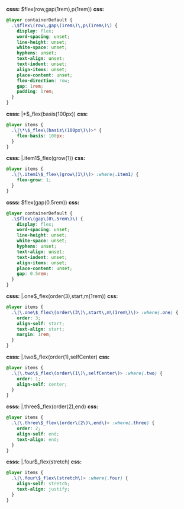 **csss:** $flex(row,gap(1rem),p(1rem))
**css:**
```css
@layer containerDefault {
  .\$flex\(row\,gap\(1rem\)\,p\(1rem\)\) {
    display: flex;
    word-spacing: unset;
    line-height: unset;
    white-space: unset;
    hyphens: unset;
    text-align: unset;
    text-indent: unset;
    align-items: unset;
    place-content: unset;
    flex-direction: row;
    gap: 1rem;
    padding: 1rem;
  }
}
```

**csss:** |*$_flex(basis(100px))
**css:**
```css
@layer items {
  .\|\*\$_flex\(basis\(100px\)\)>* {
    flex-basis: 100px;
  }
}
```

**csss:** |.item1$_flex(grow(1))
**css:**
```css
@layer items {
  .\|\.item1\$_flex\(grow\(1\)\)> :where(.item1) {
    flex-grow: 1;
  }
}
```

**csss:** $flex(gap(0.5rem))
**css:**
```css
@layer containerDefault {
  .\$flex\(gap\(0\.5rem\)\) {
    display: flex;
    word-spacing: unset;
    line-height: unset;
    white-space: unset;
    hyphens: unset;
    text-align: unset;
    text-indent: unset;
    align-items: unset;
    place-content: unset;
    gap: 0.5rem;
  }
}
```



**csss:** |.one$_flex(order(3),start,m(1rem))
**css:**
```css
@layer items {
  .\|\.one\$_flex\(order\(3\)\,start\,m\(1rem\)\)> :where(.one) {
    order: 3;
    align-self: start;
    text-align: start;
    margin: 1rem;
  }
}
```

**csss:** |.two$_flex(order(1),selfCenter)
**css:**
```css
@layer items {
  .\|\.two\$_flex\(order\(1\)\,selfCenter\)> :where(.two) {
    order: 1;
    align-self: center;
  }
}
```

**csss:** |.three$_flex(order(2),end)
**css:**
```css
@layer items {
  .\|\.three\$_flex\(order\(2\)\,end\)> :where(.three) {
    order: 2;
    align-self: end;
    text-align: end;
  }
}
```

**csss:** |.four$_flex(stretch)
**css:**
```css
@layer items {
  .\|\.four\$_flex\(stretch\)> :where(.four) {
    align-self: stretch;
    text-align: justify;
  }
}
```